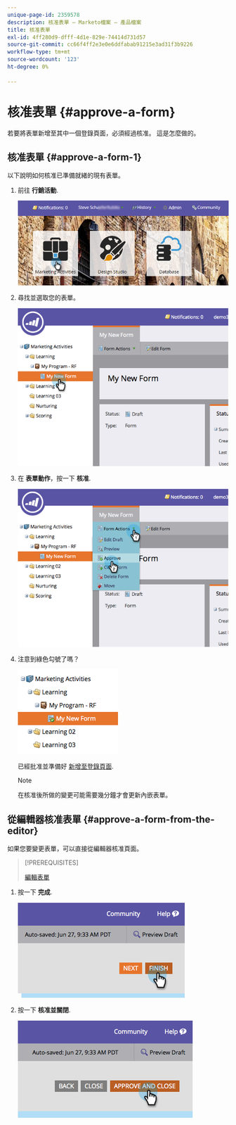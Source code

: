 ```yaml
---
unique-page-id: 2359578
description: 核准表單 — Marketo檔案 — 產品檔案
title: 核准表單
exl-id: 4ff280d9-dfff-4d1e-829e-74414d731d57
source-git-commit: cc66f4ff2e3e0e6ddfabab91215e3ad31f3b9226
workflow-type: tm+mt
source-wordcount: '123'
ht-degree: 0%

---
```


# 核准表單 {#approve-a-form}

若要將表單新增至其中一個登錄頁面，必須經過核准。 這是怎麼做的。

## 核准表單 {#approve-a-form-1}

以下說明如何核准已準備就緒的現有表單。

1. 前往 **行銷活動**.

   ![](assets/login-marketing-activities-7.png)

1. 尋找並選取您的表單。

   ![](assets/image2014-9-15-17-3a49-3a40.png)

1. 在 **表單動作**，按一下 **核准**.

   ![](assets/image2014-9-15-17-3a49-3a47.png)

1. 注意到綠色勾號了嗎？

   ![](assets/image2014-9-15-17-3a50-3a2.png)

   已經批准並準備好 [新增至登錄頁面](/help/marketo/product-docs/demand-generation/landing-pages/understanding-landing-pages/approve-unapprove-or-delete-a-landing-page.md).

   >[!NOTE]
   >
   >在核准後所做的變更可能需要幾分鐘才會更新內嵌表單。

## 從編輯器核准表單 {#approve-a-form-from-the-editor}

如果您要變更表單，可以直接從編輯器核准頁面。

>[!PREREQUISITES]
>
>[編輯表單](/help/marketo/product-docs/demand-generation/forms/form-actions/edit-a-form.md)

1. 按一下 **完成**.

   ![](assets/image2014-9-15-17-3a51-3a43.png)

1. 按一下 **核准並關閉**.

   ![](assets/image2014-9-15-17-3a52-3a1.png)
